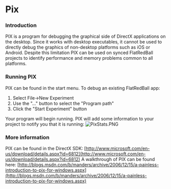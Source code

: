# Pix

### Introduction

PIX is a program for debugging the graphical side of DirectX applications on the desktop. Since it works with desktop executables, it cannot be used to directly debug the graphics of non-desktop platforms such as iOS or Android. Despite this limitation PIX can be used on synced FlatRedBall projects to identify performance and memory problems common to all platforms.

### Running PIX

PIX can be found in the start menu. To debug an existing FlatRedBall app:

1. Select File->New Experiment
2. Use the "..." button to select the "Program path"
3. Click the "Start Experiment" button

Your program will begin running. PIX will add some information to your project to notify you that it is running: ![PixStats.PNG](../../.gitbook/assets/migrated\_media-PixStats.PNG)

### More information

PIX can be found in the DirectX SDK: [http://www.microsoft.com/en-us/download/details.aspx?id=6812](http://www.microsoft.com/en-us/download/details.aspx?id=6812) A walkthrough of PIX can be found here: [http://blogs.msdn.com/b/manders/archive/2006/12/15/a-painless-introduction-to-pix-for-windows.aspx](http://blogs.msdn.com/b/manders/archive/2006/12/15/a-painless-introduction-to-pix-for-windows.aspx)
